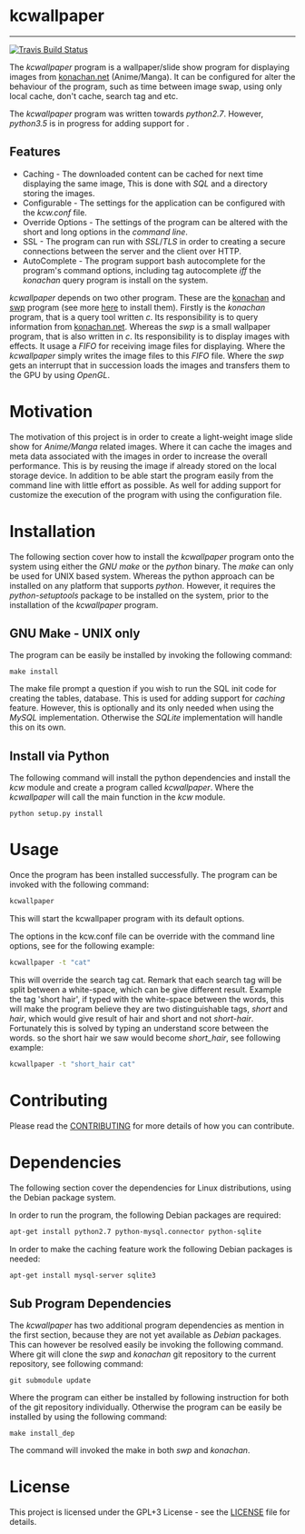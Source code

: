# kcwallpaper #
---
[![Travis Build Status](https://travis-ci.org/voldien/kcwallpaper.svg?branch=master)](https://travis-ci.org/voldien/kcwallpaper)

The *kcwallpaper* program is a wallpaper/slide show program for displaying images from [konachan.net](https://konachan.net) (Anime/Manga). It can be configured for alter the behaviour of the program, such as time between image swap, using only local cache, don't cache, search tag and etc.

The *kcwallpaper* program was written towards *python2.7*. However, *python3.5* is in progress for adding support for .

## Features ##
* Caching - The downloaded content can be cached for next time displaying the same image, This is done with *SQL* and a directory storing the images.
* Configurable - The settings for the application can be configured with the *kcw.conf* file.
* Override Options - The settings of the program can be altered with the short and long options in the *command line*.
* SSL - The program can run with *SSL*/*TLS* in order to creating a secure connections between the server and the client over HTTP.
* AutoComplete - The program support bash autocomplete for the program's command options, including tag autocomplete *iff* the *konachan* query program is install on the system.


*kcwallpaper* depends on two other program. These are the [konachan](https://github.com/voldien/konachan) and [swp](https://github.com/voldien/swp) program (see more [here](#Dependencies) to install them). Firstly is the *konachan* program, that is a query tool written *c*. Its responsibility is to query information from [konachan.net](https://konachan.net). Whereas the *swp* is a small wallpaper program, that is also written in *c*. Its responsibility is to display images with effects. It usage a *FIFO* for receiving image files for displaying. Where the *kcwallpaper* simply writes the image files to this *FIFO* file. Where the *swp* gets an interrupt that in succession loads the images and transfers them to the GPU by using *OpenGL*.

# Motivation #
The motivation of this project is in order to create a light-weight image slide show for *Anime/Manga* related images. Where it can cache the images and meta data associated with the images in order to increase the overall performance. This is by reusing the image if already stored on the local storage device. In addition to be able start the program easily from the command line with little effort as possible. As well for adding support for customize the execution of the program with using the configuration file.

# Installation #
The following section cover how to install the *kcwallpaper* program onto the system using either the *GNU make* or the *python* binary. The *make* can only be used for UNIX based system. Whereas the python approach can be installed on any platform that supports *python*. However, it requires the *python-setuptools* package to be installed on the system, prior to the installation of the *kcwallpaper* program.

## GNU Make - UNIX only ##
The program can be easily be installed by invoking the following command:
```
make install
```
The make file prompt a question if you wish to run the SQL init code for creating the tables, database. This is used for adding support for *caching* feature. However, this is optionally and its only needed when using the *MySQL* implementation. Otherwise the *SQLite* implementation will handle this on its own.

## Install via Python ##
The following command will install the python dependencies and install the *kcw* module and create a program called *kcwallpaper*. Where the *kcwallpaper* will call the main function in the *kcw* module.
```
python setup.py install
```

# Usage #

Once the program has been installed successfully. The program can be invoked with the following command:
```bash
kcwallpaper
```
This will start the kcwallpaper program with its default options.

The options in the kcw.conf file can be override with the command line options, see for the following example:
```bash
kcwallpaper -t "cat"
```
This will override the search tag cat. Remark that each search tag will be split between a white-space, which can be give different result. Example the tag 'short hair', if typed with the white-space between the words, this will make the program believe they are two distinguishable tags, *short* and *hair*, which would give result of hair and short and not *short-hair*. Fortunately this is solved by typing an understand score between the words. so the short hair we saw would become *short_hair*, see following example:
```bash
kcwallpaper -t "short_hair cat"
```

# Contributing #
Please read the [CONTRIBUTING](CONTRIBUTING.md) for more details of how you can contribute.

# Dependencies #
The following section cover the dependencies for Linux distributions, using the Debian package system.

In order to run the program, the following Debian packages are required:
```bash
apt-get install python2.7 python-mysql.connector python-sqlite
```
In order to make the caching feature work the following Debian packages is needed:
```bash
apt-get install mysql-server sqlite3
```

## Sub Program Dependencies ##

The *kcwallpaper* has two additional program dependencies as mention in the first section, because they are not yet available as *Debian* packages. This can however be resolved easily be invoking the following command. Where git will clone the *swp* and *konachan* git repository to the current repository, see following command:
```
git submodule update
```
Where the program can either be installed by following instruction for both of the git repository individually. Otherwise the program can be easily be installed by using the following command:
```
make install_dep
```
The command will invoked the make in both *swp* and *konachan*.

# License #
This project is licensed under the GPL+3 License - see the [LICENSE](LICENSE) file for details.


